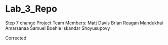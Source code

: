 # Lab_3_Repo
Step 7 change
Project Team Members: 
Matt Davis
Brian Reagan
Mandukhai Amarsanaa
Samuel Boehle
Iskandar Shoyusupovy 

Corrected

